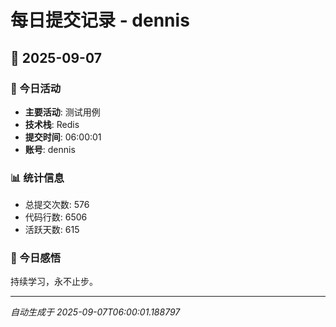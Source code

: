 # 每日提交记录 - dennis

## 📅 2025-09-07

### 🎯 今日活动
- **主要活动**: 测试用例
- **技术栈**: Redis
- **提交时间**: 06:00:01
- **账号**: dennis

### 📊 统计信息
- 总提交次数: 576
- 代码行数: 6506
- 活跃天数: 615

### 💭 今日感悟
持续学习，永不止步。

---
*自动生成于 2025-09-07T06:00:01.188797*
